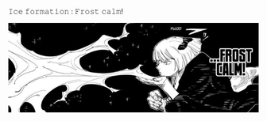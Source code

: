 𝙸𝚌𝚎 𝚏𝚘𝚛𝚖𝚊𝚝𝚒𝚘𝚗 : 𝙵𝚛𝚘𝚜𝚝 𝚌𝚊𝚕𝚖!
<p align="center"> <img src="https://github.com/Bloodwarden84/Bloodwarden84/blob/main/444ca5958637376f2d89fd6db74f0683.jpg" p>

  
<!--
**Bloodwarden84/Bloodwarden84** is a ✨ _special_ ✨ repository because its `README.md` (this file) appears on your GitHub profile.

Here are some ideas to get you started:


-->
